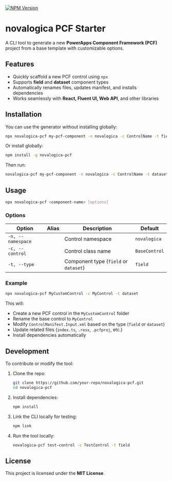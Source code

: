 [![NPM Version](https://img.shields.io/npm/v/novalogica-pcf-control?style=flat&color=%2371c1bb)](https://www.npmjs.com/package/novalogica-pcf-control)


# novalogica PCF Starter

A CLI tool to generate a new **PowerApps Component Framework (PCF)** project from a base template with customizable options.

## Features

- Quickly scaffold a new PCF control using `npx`
- Supports **field** and **dataset** component types
- Automatically renames files, updates manifest, and installs dependencies
- Works seamlessly with **React, Fluent UI, Web API**, and other libraries

## Installation

You can use the generator without installing globally:

```sh
npx novalogica-pcf my-pcf-component -n novalogica -c ControlName -t field
```

Or install globally:

```sh
npm install -g novalogica-pcf
```

Then run:

```sh
novalogica-pcf my-pcf-component -n novalogica -c ControlName -t dataset
```

## Usage

```sh
npx novalogica-pcf <component-name> [options]
```

### Options

| Option             | Alias | Description                                          | Default     |
|--------------------|-------|------------------------------------------------------|-------------|
| `-n, --namespace`  |       | Control namespace                                  | `novalogica`     |
| `-c, --control`   |       | Control class name                                  | `BaseControl` |
| `-t, --type`      |       | Component type (`field` or `dataset`)               | `field`     |

### Example

```sh
npx novalogica-pcf MyCustomControl -c MyControl -t dataset
```

This will:
- Create a new PCF control in the `MyCustomControl` folder
- Rename the base control to `MyControl`
- Modify `ControlManifest.Input.xml` based on the type (`field` or `dataset`)
- Update related files (`index.ts`, `.resx`, `.pcfproj`, etc.)
- Install dependencies automatically

## Development

To contribute or modify the tool:

1. Clone the repo:
   ```sh
   git clone https://github.com/your-repo/novalogica-pcf.git
   cd novalogica-pcf
   ```

2. Install dependencies:
   ```sh
   npm install
   ```

3. Link the CLI locally for testing:
   ```sh
   npm link
   ```

4. Run the tool locally:
   ```sh
   novalogica-pcf test-control -c TestControl -t field
   ```

## License

This project is licensed under the **MIT License**.